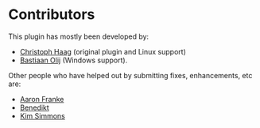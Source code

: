 Contributors
============

This plugin has mostly been developed by:
- [Christoph Haag](https://github.com/ChristophHaag) (original plugin and Linux support)
- [Bastiaan Olij](https://github.com/BastiaanOlij) (Windows support).

Other people who have helped out by submitting fixes, enhancements, etc are:
- [Aaron Franke](https://github.com/aaronfranke)
- [Benedikt](https://github.com/beniwtv)
- [Kim Simmons](https://github.com/Zoomulator)
